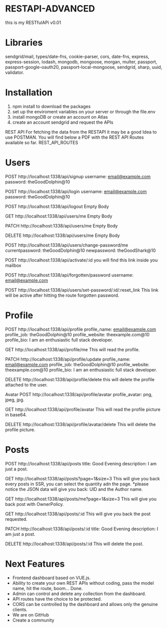 # RESTAPI-ADVANCED
this is my RESTfulAPi v0.01

# Libraries
sendgrid/mail,
types/date-fns, 
cookie-parser, 
cors, 
date-fns, 
express, 
express-session, 
lodash, 
mongodb, 
mongoose, 
morgan, 
multer, 
passport, 
passport-google-oauth20, 
passport-local-mongoose, 
sendgrid, 
sharp, 
uuid, 
validator.

# Installation
1) npm install to download the packages
2) set up the enviroment variables on your server or through the file.env
3) install mongoDB or create an account on Atlas
4) create an account sendgrid and request the APIs

REST API
For fetching the data from the RESTAPI it may be a good Idea to use POSTMAN. You will find below a PDF with the REST API Routes available so far.
REST_API_ROUTES

# Users
POST http://localhost:1338/api/signup
username: email@example.com
password: theGoodDolphin@10


POST http://localhost:1338/api/login
username: email@example.com
password: theGoodDolphin@10


POST http://localhost:1338/api/logout
Empty Body


GET http://localhost:1338/api/users/me
Empty Body


PATCH http://localhost:1338/api/users/me
Empty Body


DELETE http://localhost:1338/api/users/me
Empty Body


POST http://localhost:1338/api/users/change-password/me
currentpassword: theGoodDolphin@10
newpassword: theGoodShark@10


POST http://localhost:1338/api/activate/:id
you will find this link inside you mailbox


POST http://localhost:1338/api/forgotten/password
username: email@example.com


POST http://localhost:1338/api/users/set-password/:id/:reset_link
This link will be active after hitting the route forgotten password.

# Profile
POST http://localhost:1338/api/profile
profile_name: email@example.com
profile_job: theGoodDolphin@10
profile_website: theexample.com@10
profile_bio: I am an enthusiastic full stack developer.


GET http://localhost:1338/api/profile/me
This will read the profile.


PATCH http://localhost:1338/api/profile/update
profile_name: email@example.com
profile_job: theGoodDolphin@10
profile_website: theexample.com@10
profile_bio: I am an enthusiastic full stack developer.


DELETE http://localhost:1338/api/profile/delete
this will delete the profile attached to the user.

Avatar
POST http://localhost:1338/api/profile/avatar
profile_avatar: png, jpeg, jpg.


GET http://localhost:1338/api/profile/avatar
This will read the profile picture in base64.


DELETE http://localhost:1338/api/profile/avatar/delete
This will delete the profile picture.

 
# Posts
POST http://localhost:1338/api/posts
title: Good Evening
description: I am just a post.


GET http://localhost:1338/api/posts?page=1&size=3
This will give you back every posts in SSR, you can select the quantity adn the page.
*please notice the JSON data will give you back:
UID and the Author name.


GET http://localhost:1338/api/posts/me?page=1&size=3
This will give you back post with OwnerPolicy.


GET http://localhost:1338/api/posts/:id
This will give you back the post requested.


PATCH http://localhost:1338/api/posts/:id
title: Good Evening
description: I am just a post.


DELETE http://localhost:1338/api/posts/:id
This will delete the post.


# Next Features
- Frontend dashboard based on VUE.js.
- Ability to create your own REST APIs without coding, pass the model name, hit the route, boom… Done.
- Admin can control and delete any collection from the dashboard.
- API routes have the choice to be protected.
- CORS can be controlled by the dashboard and allows only the genuine clients.
- We are on GitHub
- Create a community
